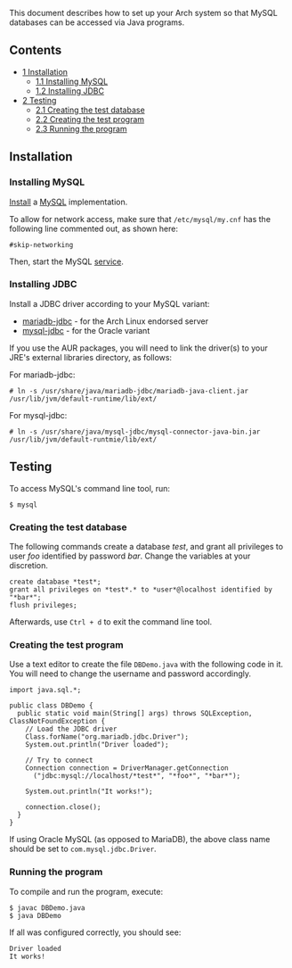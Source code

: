 This document describes how to set up your Arch system so that MySQL databases can be accessed via Java programs.

## Contents

*   [1 Installation](#Installation)
    *   [1.1 Installing MySQL](#Installing_MySQL)
    *   [1.2 Installing JDBC](#Installing_JDBC)
*   [2 Testing](#Testing)
    *   [2.1 Creating the test database](#Creating_the_test_database)
    *   [2.2 Creating the test program](#Creating_the_test_program)
    *   [2.3 Running the program](#Running_the_program)

## Installation

### Installing MySQL

[Install](/index.php/Install "Install") a [MySQL](/index.php/MySQL "MySQL") implementation.

To allow for network access, make sure that `/etc/mysql/my.cnf` has the following line commented out, as shown here:

```
#skip-networking

```

Then, start the MySQL [service](/index.php/Daemon "Daemon").

### Installing JDBC

Install a JDBC driver according to your MySQL variant:

*   [mariadb-jdbc](https://aur.archlinux.org/packages/mariadb-jdbc/) - for the Arch Linux endorsed server
*   [mysql-jdbc](https://aur.archlinux.org/packages/mysql-jdbc/) - for the Oracle variant

If you use the AUR packages, you will need to link the driver(s) to your JRE's external libraries directory, as follows:

For mariadb-jdbc:

```
# ln -s /usr/share/java/mariadb-jdbc/mariadb-java-client.jar /usr/lib/jvm/default-runtime/lib/ext/

```

For mysql-jdbc:

```
# ln -s /usr/share/java/mysql-jdbc/mysql-connector-java-bin.jar /usr/lib/jvm/default-runtmie/lib/ext/

```

## Testing

To access MySQL's command line tool, run:

```
$ mysql

```

### Creating the test database

The following commands create a database *test*, and grant all privileges to user *foo* identified by password *bar*. Change the variables at your discretion.

```
create database *test*;
grant all privileges on *test*.* to *user*@localhost identified by "*bar*";
flush privileges;

```

Afterwards, use `Ctrl + d` to exit the command line tool.

### Creating the test program

Use a text editor to create the file `DBDemo.java` with the following code in it. You will need to change the username and password accordingly.

```
import java.sql.*;

public class DBDemo {
  public static void main(String[] args) throws SQLException, ClassNotFoundException {
    // Load the JDBC driver
    Class.forName("org.mariadb.jdbc.Driver");
    System.out.println("Driver loaded");

    // Try to connect
    Connection connection = DriverManager.getConnection
      ("jdbc:mysql://localhost/*test*", "*foo*", "*bar*");

    System.out.println("It works!");

    connection.close();
  }
}
```

If using Oracle MySQL (as opposed to MariaDB), the above class name should be set to `com.mysql.jdbc.Driver`.

### Running the program

To compile and run the program, execute:

```
$ javac DBDemo.java
$ java DBDemo

```

If all was configured correctly, you should see:

```
Driver loaded
It works!

```